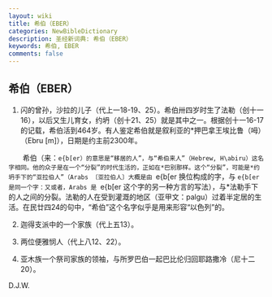 ```yaml
---
layout: wiki
title: 希伯（EBER）
categories: NewBibleDictionary
description: 圣经新词典: 希伯（EBER）
keywords: 希伯, EBER
comments: false
---
```


## 希伯（EBER）

1. 闪的曾孙，沙拉的儿子（代上一18-19、25）。希伯卅四岁时生了法勒（创十一16），以后又生儿育女，约坍（创十21、25）就是其中之一。根据创十一16-17的记载，希伯活到464岁。有人鉴定希伯就是叙利亚的*押巴拿王埃比鲁（呣）（Ebru [m]），日期是约主前2300年。

　　希伯（来：`e{b[er）的意思是“移居的人”，与“希伯来人”（Hebrew, H\abiru）这名字相同。他的众子是在一个“分裂”的时代生活的，正如在*巴别那样。这个“分裂”，可能是*约坍手下的“亚拉伯人”（Arabs 〔亚拉伯人〕大概是由 `e{b[er 换位构成的字，与 `e{b[er 是同一个字：又或者，Arabs 是 `e{b[er 这个字的另一种方言的写法），与*法勒手下的人之间的分裂。法勒的人在受到灌溉的地区（亚甲文：palgu）过着半定居的生活。在民廿四24的句中，“希伯”这个名字似乎是用来形容“以色列”的。

2. 迦得支派中的一个家族（代上五13）。

3. 两位便雅悯人（代上八12、22）。

4. 亚木族一个祭司家族的领袖，与所罗巴伯一起巴比伦归回耶路撒冷（尼十二20）。

D.J.W.








